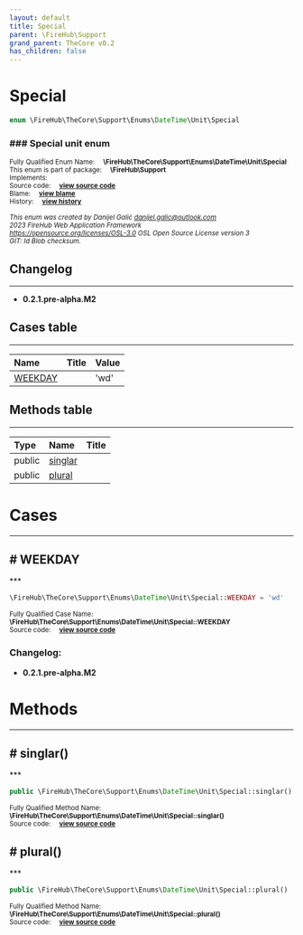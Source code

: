 ```yaml
---
layout: default
title: Special
parent: \FireHub\Support
grand_parent: TheCore v0.2
has_children: false
---
```


<link rel="stylesheet" type="text/css" href="/css/style.css" />

# Special

```php
enum \FireHub\TheCore\Support\Enums\DateTime\Unit\Special
```

### ### Special unit enum

<sub>Fully Qualified Enum Name:  **\FireHub\TheCore\Support\Enums\DateTime\Unit\Special**</sub><br>
<sub>This enum is part of package:  **\FireHub\Support**</sub><br>
<sub>Implements:  **[](/thecore/v0.2)**</sub><br>
<sub>Source code:  **[view source code](https://github.com/The-FireHub-Project/TheCore/blob/v1.0/src/support/enums/datetime/unit/firehub.Special.php#L23)**</sub><br>
<sub>Blame:  **[view blame](https://github.com/The-FireHub-Project/TheCore/blame/v1.0/src/support/enums/datetime/unit/firehub.Special.php)**</sub><br>
<sub>History:  **[view history](https://github.com/The-FireHub-Project/TheCore/commits/v1.0/src/support/enums/datetime/unit/firehub.Special.php)**</sub><br>

<sub>_This enum was created by Danijel Galić <danijel.galic@outlook.com>_</sub><br>
<sub>_2023 FireHub Web Application Framework_</sub><br>
<sub>_<https://opensource.org/licenses/OSL-3.0> OSL Open Source License version 3_</sub><br>
<sub>_GIT: $Id$ Blob checksum._</sub><br>

## Changelog
***

* **0.2.1.pre-alpha.M2** 


## Cases table
***

| Name  | Title | Value |
| :---  | :---  | :---  |
|<a href="#weekday">WEEKDAY</a>||&#039;wd&#039;|


## Methods table
***

| Type  | Name  | Title |
| :---  | :---  | :---  |
|public |<a href="#singlar()">singlar</a>||
|public |<a href="#plural()">plural</a>||


# Cases
***


<h2><a name="weekday"># WEEKDAY</a></h2>
***

```php
\FireHub\TheCore\Support\Enums\DateTime\Unit\Special::WEEKDAY = 'wd'
```

<sub>Fully Qualified Case Name:  **\FireHub\TheCore\Support\Enums\DateTime\Unit\Special::WEEKDAY**</sub><br>
<sub>Source code:  **[view source code](https://github.com/The-FireHub-Project/TheCore/blob/v1.0/src/support/enums/datetime/unit/firehub.Special.php#L28)**</sub><br>

### Changelog:

* **0.2.1.pre-alpha.M2** 


# Methods
***


<h2><a name="singlar()"># singlar()</a></h2>
***

```php
public \FireHub\TheCore\Support\Enums\DateTime\Unit\Special::singlar()
```

<sub>Fully Qualified Method Name:  **\FireHub\TheCore\Support\Enums\DateTime\Unit\Special::singlar()**</sub><br>
<sub>Source code:  **[view source code](https://github.com/The-FireHub-Project/TheCore/blob/v1.0/src/support/enums/datetime/unit/firehub.Special.php#L33)**</sub><br>


<h2><a name="plural()"># plural()</a></h2>
***

```php
public \FireHub\TheCore\Support\Enums\DateTime\Unit\Special::plural()
```

<sub>Fully Qualified Method Name:  **\FireHub\TheCore\Support\Enums\DateTime\Unit\Special::plural()**</sub><br>
<sub>Source code:  **[view source code](https://github.com/The-FireHub-Project/TheCore/blob/v1.0/src/support/enums/datetime/unit/firehub.Special.php#L44)**</sub><br>



